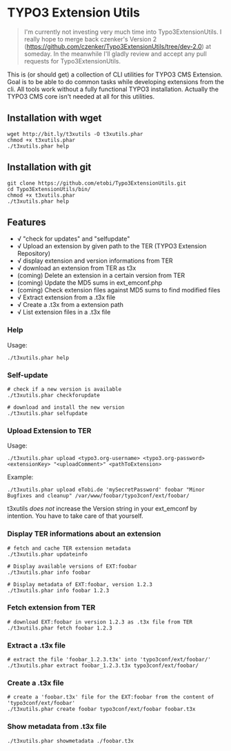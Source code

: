 # TYPO3 Extension Utils

> I'm currently not investing very much time into Typo3ExtensionUtils.
> I really hope to merge back czenker's Version 2 (https://github.com/czenker/Typo3ExtensionUtils/tree/dev-2.0) at someday.
> In the meanwhile I'll gladly review and accept any pull requests for Typo3ExtensionUtils.

This is (or should get) a collection of CLI utilities for TYPO3 CMS Extension. Goal is to be able to do common tasks
while developing extensions from the cli. All tools work without a fully functional TYPO3 installation. Actually the
TYPO3 CMS core isn't needed at all for this utilities.

## Installation with wget

	wget http://bit.ly/t3xutils -O t3xutils.phar
	chmod +x t3xutils.phar
	./t3xutils.phar help

## Installation with git

	git clone https://github.com/etobi/Typo3ExtensionUtils.git
	cd Typo3ExtensionUtils/bin/
	chmod +x t3xutils.phar
	./t3xutils.phar help

## Features

* √ "check for updates" and "selfupdate"
* √ Upload an extension by given path to the TER (TYPO3 Extension Repository)
* √ display extension and version informations from TER
* √ download an extension from TER as t3x
* (coming) Delete an extension in a certain version from TER
* (coming) Update the MD5 sums in ext_emconf.php
* (coming) Check extension files against MD5 sums to find modified files
* √ Extract extension from a .t3x file
* √ Create a .t3x from a extension path
* √ List extension files in a .t3x file


### Help

Usage:

	./t3xutils.phar help


### Self-update

	# check if a new version is available
	./t3xutils.phar checkforupdate

	# download and install the new version
	./t3xutils.phar selfupdate


### Upload Extension to TER

Usage:

	./t3xutils.phar upload <typo3.org-username> <typo3.org-password> <extensionKey> "<uploadComment>" <pathToExtension>

Example:

	./t3xutils.phar upload eTobi.de 'mySecretPassword' foobar "Minor Bugfixes and cleanup" /var/www/foobar/typo3conf/ext/foobar/
	
t3xutils *does not* increase the Version string in your ext_emconf by intention. You have to take care of that yourself.


### Display TER informations about an extension

	# fetch and cache TER extension metadata
	./t3xutils.phar updateinfo

	# Display available versions of EXT:foobar
	./t3xutils.phar info foobar

	# Display metadata of EXT:foobar, version 1.2.3
	./t3xutils.phar info foobar 1.2.3


### Fetch extension from TER

	# download EXT:foobar in version 1.2.3 as .t3x file from TER
	./t3xutils.phar fetch foobar 1.2.3


### Extract a .t3x file

	# extract the file 'foobar_1.2.3.t3x' into 'typo3conf/ext/foobar/'
	./t3xutils.phar extract foobar_1.2.3.t3x typo3conf/ext/foobar/


### Create a .t3x file

	# create a 'foobar.t3x' file for the EXT:foobar from the content of 'typo3conf/ext/foobar'
	./t3xutils.phar create foobar typo3conf/ext/foobar foobar.t3x


### Show metadata from .t3x file

	./t3xutils.phar showmetadata ./foobar.t3x

